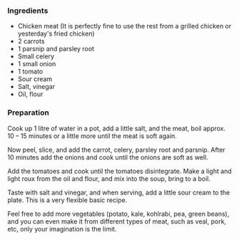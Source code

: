 
### Ingredients
- Chicken meat (It is perfectly fine to use the rest from a grilled chicken or yesterday's fried chicken)
- 2 carrots
- 1 parsnip and parsley root
- Small celery
- 1 small onion
- 1 tomato
- Sour cream
- Salt, vinegar
- Oil, flour

### Preparation
Cook up 1 litre of water in a pot, add a little salt, and the meat, boil approx. 10 – 15 minutes or a little more until the meat is soft again.

 Now peel, slice, and add the carrot, celery, parsley root and parsnip. After 10 minutes add the onions and cook until the onions are soft as well.

   Add the tomatoes and cook until the tomatoes disintegrate.   Make a light and light roux from the oil and flour, and mix into the soup, bring to a boil.

   Taste with salt and vinegar, and when serving, add a little sour cream to the plate. This is a very flexible basic recipe.

 Feel free to add more vegetables (potato, kale, kohlrabi, pea, green beans), and you can even make it from different types of meat, such as veal, pork, etc, only your imagination is the limit.  